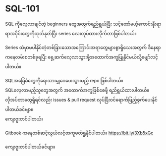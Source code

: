 # SQL-101
SQL ကိုလေ့လာချင်တဲ့ beginners တွေအတွက်ရည်ရွယ်ပြီး သင့်တော်မယ့်ကောင်းနိုးရာရာအပိုင်းတွေကိုထုတ်နုတ်ပြီး series လေးလုပ်ထားလိုက်တာဖြစ်ပါတယ်။ <br /> 

Series ထဲမှာမပါနိုင်တဲ့တစ်ခြားသောအကြောင်းအရာတွေများစွာရှိသေးအတွက် ဒီနေရာကနေလမ်းစတစ်ခုရပြီး ရှေ့ဆက်လေ့လာသွားဖို့အထောက်အကူပြုနိုင်မယ်လို့မျှော်လင့်ပါတယ်။ 


SQLအခြေခံတွေကိုရေးသားမျှဝေပေးသွားမည့် repo ဖြစ်ပါတယ်။ <br />
SQLလေ့လာမည့်သူတွေအတွက် အထောက်အကူဖြစ်စေဖို့ ရည်ရွယ်ထားပါတယ်။  လိုအပ်တာတွေရှိရင်လည်း issues & pull request လုပ်ပြီးဝင်ရောက်ဖြည့်စွက်ပေးနိုင်ပါတယ်ခင်ဗျာ။<br />
ကျေးဇူးတင်ပါတယ်။

Gitbook ကနေတစ်ဆင့်လွယ်လင့်တကူဖတ်ရှုနိုင်ပါတယ်။
https://bit.ly/3Xb5xGc

ကျေးဇူးတင်ပါတယ်ခင်ဗျာ။
